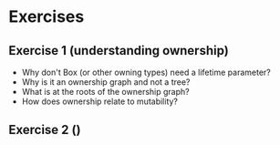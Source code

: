 # Exercises

## Exercise 1 (understanding ownership)

* Why don't Box (or other owning types) need a lifetime parameter?
* Why is it an ownership graph and not a tree?
* What is at the roots of the ownership graph?
* How does ownership relate to mutability?

## Exercise 2 ()
